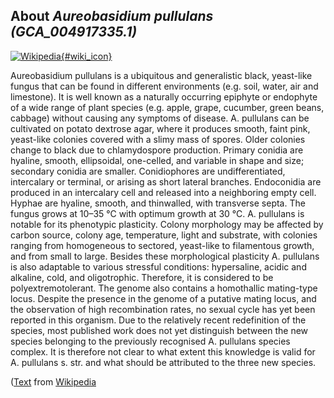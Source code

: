 
About *Aureobasidium pullulans (GCA\_004917335.1)* 
--------------------------------------------------------------

[![Wikipedia](/img/wikipedia_logo_v2_en.png){#wiki_icon}](http://en.wikipedia.org/wiki/Aureobasidium_pullulans)

Aureobasidium pullulans is a ubiquitous and generalistic black, yeast-like
fungus that can be found in different environments (e.g. soil, water, air and
limestone). It is well known as a naturally occurring epiphyte or endophyte of a
wide range of plant species (e.g. apple, grape, cucumber, green beans, cabbage)
without causing any symptoms of disease.
A. pullulans can be cultivated on potato dextrose agar, where it produces
smooth, faint pink, yeast-like colonies covered with a slimy mass of spores.
Older colonies change to black due to chlamydospore production. Primary conidia
are hyaline, smooth, ellipsoidal, one-celled, and variable in shape and size;
secondary conidia are smaller. Conidiophores are undifferentiated, intercalary
or terminal, or arising as short lateral branches. Endoconidia are produced in
an intercalary cell and released into a neighboring empty cell. Hyphae are
hyaline, smooth, and thinwalled, with transverse septa. The fungus grows at
10–35 °C with optimum growth at 30 °C.
A. pullulans is notable for its phenotypic plasticity. Colony morphology may be
affected by carbon source, colony age, temperature, light and substrate, with
colonies ranging from homogeneous to sectored, yeast-like to filamentous growth,
and from small to large. Besides these morphological plasticity A. pullulans is
also adaptable to various stressful conditions: hypersaline, acidic and
alkaline, cold, and oligotrophic. Therefore, it is considered to be
polyextremotolerant. The genome also contains a homothallic mating-type locus.
Despite the presence in the genome of a putative mating locus, and the
observation of high recombination rates, no sexual cycle has yet been reported
in this organism.
Due to the relatively recent redefinition of the species, most published work
does not yet distinguish between the new species belonging to the previously
recognised A. pullulans species complex. It is therefore not clear to what
extent this knowledge is valid for A. pullulans s. str. and what should be
attributed to the three new species.

([Text](http://en.wikipedia.org/wiki/Aureobasidium_pullulans) from [Wikipedia](http://en.wikipedia.org/) 

